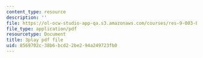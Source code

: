 ```yaml
---
content_type: resource
description: ''
file: https://ol-ocw-studio-app-qa.s3.amazonaws.com/courses/res-9-003-brains-minds-and-machines-summer-course-summer-2015/8569702c38b6bcd22be294a249723fb0_1kel8U86EVE.pdf
file_type: application/pdf
resourcetype: Document
title: 3play pdf file
uid: 8569702c-38b6-bcd2-2be2-94a249723fb0
---
```

